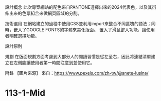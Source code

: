 
設計概念
    此次專案網站的配色來自PANTONE選擇出來的2024代表色，以及其衍伸出來的色票組合來做網頁區域的分割。

技術選用
    在網站建立的過程中使用CSS並利用import來整合不同區塊的語法；同時，嵌入了GOOGLE FONTS的字體來美化版面。
    置入了滑鼠鍵入功能，讓使用者明確選擇功能。

設計原則

規劃
    在版面規劃方面考慮到大部分人的閱讀習慣是從左至右，因此將連結清單建立在左側能讓使用者第一時間注意到並使用它。

附錄
    【圖片來源】
        來自：https://www.pexels.com/zh-tw/@anete-lusina/

# 113-1-Mid